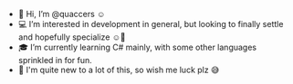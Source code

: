 - 👋 Hi, I’m @quaccers ☺️ 
- 💻 I’m interested in development in general, but looking to finally settle and hopefully specialize ☺️😬
- 🎓 I’m currently learning C# mainly, with some other languages sprinkled in for fun.
- 🌱 I'm quite new to a lot of this, so wish me luck plz 😅

<!---
quaccers/quaccers is a ✨ special ✨ repository because its `README.md` (this file) appears on your GitHub profile.
You can click the Preview link to take a look at your changes.
--->
